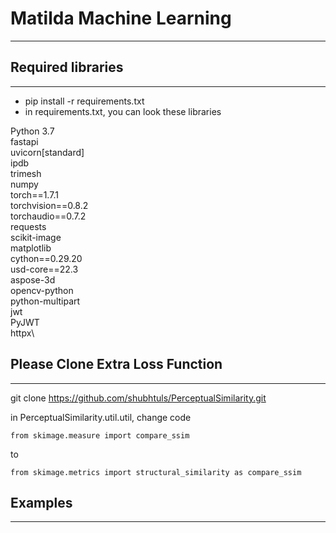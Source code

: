 # Matilda Machine Learning
* * *
## Required libraries
* * *
+ pip install -r requirements.txt 
+ in requirements.txt, you can look these libraries 

Python 3.7\
fastapi \
uvicorn[standard] \
ipdb\
trimesh\
numpy\
torch==1.7.1\
torchvision==0.8.2\
torchaudio==0.7.2\
requests\
scikit-image\
matplotlib\
cython==0.29.20\
usd-core==22.3\
aspose-3d\
opencv-python\
python-multipart\
jwt\
PyJWT\
httpx\

## Please Clone Extra Loss Function 
* * *
git clone https://github.com/shubhtuls/PerceptualSimilarity.git 

in PerceptualSimilarity.util.util, change code
```
from skimage.measure import compare_ssim
```
to
```
from skimage.metrics import structural_similarity as compare_ssim
```

## Examples
* * *